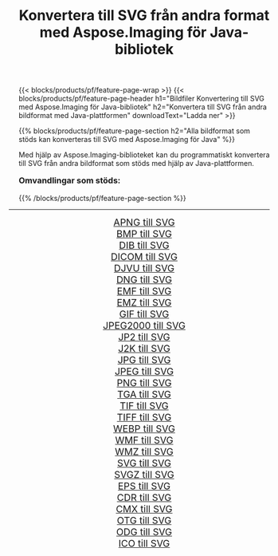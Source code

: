 ﻿---
title: Konvertera till SVG från andra format med Aspose.Imaging för Java-bibliotek 
weight: 3920
url: /sv/java/conversion/to/svg/ 
lang: sv
langdirlevel: 2
locales: zh-hans,ja,it,ru,de,es,fr,nl,id,lt,pl,pt,vi,tr,ko,zh-hant,ar,hi,th,sv,cs,uk,he
description: Med Aspose.Imaging kan du konvertera till SVG från andra format med Java
---

{{< blocks/products/pf/feature-page-wrap >}}
{{< blocks/products/pf/feature-page-header h1="Bildfiler Konvertering till SVG med Aspose.Imaging för Java-bibliotek" h2="Konvertera till SVG från andra bildformat med Java-plattformen" downloadText="Ladda ner" >}}


{{% blocks/products/pf/feature-page-section  h2="Alla bildformat som stöds kan konverteras till SVG med Aspose.Imaging för Java" %}}
<p align=justify>Med hjälp av Aspose.Imaging-biblioteket kan du programmatiskt konvertera till SVG från andra bildformat som stöds med hjälp av Java-plattformen.</p>
<h3 style="margin-top:16px;">
Omvandlingar som stöds:
</h3>
{{% /blocks/products/pf/feature-page-section %}}
<div class="container-fluid productfamilypage bg-gray">
    <div class="convertypes bg-gray agp-content section">
        <div class="container">
		<hr style="margin-left:-20px;"/>
		<div class="row other-converters" style="gap: 10px;font-size: 19px;text-align:center;">
		    <div class='col-md-3 other-converter remove-lp remove-rp'><a href="/imaging/sv/java/conversion/apng-to-svg/" style="padding:15px;">APNG till SVG</a></div>
<div class='col-md-3 other-converter remove-lp remove-rp'><a href="/imaging/sv/java/conversion/bmp-to-svg/" style="padding:15px;">BMP till SVG</a></div>
<div class='col-md-3 other-converter remove-lp remove-rp'><a href="/imaging/sv/java/conversion/dib-to-svg/" style="padding:15px;">DIB till SVG</a></div>
<div class='col-md-3 other-converter remove-lp remove-rp'><a href="/imaging/sv/java/conversion/dicom-to-svg/" style="padding:15px;">DICOM till SVG</a></div>
<div class='col-md-3 other-converter remove-lp remove-rp'><a href="/imaging/sv/java/conversion/djvu-to-svg/" style="padding:15px;">DJVU till SVG</a></div>
<div class='col-md-3 other-converter remove-lp remove-rp'><a href="/imaging/sv/java/conversion/dng-to-svg/" style="padding:15px;">DNG till SVG</a></div>
<div class='col-md-3 other-converter remove-lp remove-rp'><a href="/imaging/sv/java/conversion/emf-to-svg/" style="padding:15px;">EMF till SVG</a></div>
<div class='col-md-3 other-converter remove-lp remove-rp'><a href="/imaging/sv/java/conversion/emz-to-svg/" style="padding:15px;">EMZ till SVG</a></div>
<div class='col-md-3 other-converter remove-lp remove-rp'><a href="/imaging/sv/java/conversion/gif-to-svg/" style="padding:15px;">GIF till SVG</a></div>
<div class='col-md-3 other-converter remove-lp remove-rp'><a href="/imaging/sv/java/conversion/jpeg2000-to-svg/" style="padding:15px;">JPEG2000 till SVG</a></div>
<div class='col-md-3 other-converter remove-lp remove-rp'><a href="/imaging/sv/java/conversion/jp2-to-svg/" style="padding:15px;">JP2 till SVG</a></div>
<div class='col-md-3 other-converter remove-lp remove-rp'><a href="/imaging/sv/java/conversion/j2k-to-svg/" style="padding:15px;">J2K till SVG</a></div>
<div class='col-md-3 other-converter remove-lp remove-rp'><a href="/imaging/sv/java/conversion/jpg-to-svg/" style="padding:15px;">JPG till SVG</a></div>
<div class='col-md-3 other-converter remove-lp remove-rp'><a href="/imaging/sv/java/conversion/jpeg-to-svg/" style="padding:15px;">JPEG till SVG</a></div>
<div class='col-md-3 other-converter remove-lp remove-rp'><a href="/imaging/sv/java/conversion/png-to-svg/" style="padding:15px;">PNG till SVG</a></div>
<div class='col-md-3 other-converter remove-lp remove-rp'><a href="/imaging/sv/java/conversion/tga-to-svg/" style="padding:15px;">TGA till SVG</a></div>
<div class='col-md-3 other-converter remove-lp remove-rp'><a href="/imaging/sv/java/conversion/tif-to-svg/" style="padding:15px;">TIF till SVG</a></div>
<div class='col-md-3 other-converter remove-lp remove-rp'><a href="/imaging/sv/java/conversion/tiff-to-svg/" style="padding:15px;">TIFF till SVG</a></div>
<div class='col-md-3 other-converter remove-lp remove-rp'><a href="/imaging/sv/java/conversion/webp-to-svg/" style="padding:15px;">WEBP till SVG</a></div>
<div class='col-md-3 other-converter remove-lp remove-rp'><a href="/imaging/sv/java/conversion/wmf-to-svg/" style="padding:15px;">WMF till SVG</a></div>
<div class='col-md-3 other-converter remove-lp remove-rp'><a href="/imaging/sv/java/conversion/wmz-to-svg/" style="padding:15px;">WMZ till SVG</a></div>
<div class='col-md-3 other-converter remove-lp remove-rp'><a href="/imaging/sv/java/conversion/svg-to-svg/" style="padding:15px;">SVG till SVG</a></div>
<div class='col-md-3 other-converter remove-lp remove-rp'><a href="/imaging/sv/java/conversion/svgz-to-svg/" style="padding:15px;">SVGZ till SVG</a></div>
<div class='col-md-3 other-converter remove-lp remove-rp'><a href="/imaging/sv/java/conversion/eps-to-svg/" style="padding:15px;">EPS till SVG</a></div>
<div class='col-md-3 other-converter remove-lp remove-rp'><a href="/imaging/sv/java/conversion/cdr-to-svg/" style="padding:15px;">CDR till SVG</a></div>
<div class='col-md-3 other-converter remove-lp remove-rp'><a href="/imaging/sv/java/conversion/cmx-to-svg/" style="padding:15px;">CMX till SVG</a></div>
<div class='col-md-3 other-converter remove-lp remove-rp'><a href="/imaging/sv/java/conversion/otg-to-svg/" style="padding:15px;">OTG till SVG</a></div>
<div class='col-md-3 other-converter remove-lp remove-rp'><a href="/imaging/sv/java/conversion/odg-to-svg/" style="padding:15px;">ODG till SVG</a></div>
<div class='col-md-3 other-converter remove-lp remove-rp'><a href="/imaging/sv/java/conversion/ico-to-svg/" style="padding:15px;">ICO till SVG</a></div>
                </div>
        </div>
    </div>
</div>
<br/>

